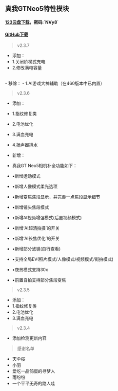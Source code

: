 ## 真我GTNeo5特性模块
#### [123云盘下载](https://www.123912.com/s/qEaeVv-9ThTH?)，密码:`NVy8`
#### [GitHub下载](https://github.com/Deuteriunt/realme_GT_Neo5_module/releases)

> v2.3.7
 - 添加：
 - 1.关闭阶梯式充电
 - 2.修改满电容量
<br>
 - 移除：
 - 1.AI游戏大神辅助（在460版本中已内置）

> v2.3.6
 - 添加：
 - 1.指纹修复类
 - 2.电池优化
 - 3.满血充电
 - 4.扬声器排水

 - 新增：
 - 真我GT Neo5相机补全功能如下：
 - •新增运动模式
 - •新增人像模式柔光选项
 - •新增变焦焦段显示，并完善一点焦段显示细节
 - •新增镜头焦段模式
 - •新增AI视频增强模式(后置视频模式)
 - •新增‘AI超清拍摄’的开关
 - •新增‘AI长焦优化’的开关
 - •新增部分滤镜(自行查看)
 - •支持全局EV(照片模式/人像模式/视频模式/街拍模式)
 - •夜景模式支持30x
 - •前置自拍支持部分焦段变焦
   
> v2.3.5
 - 添加：
 - 1.指纹修复类
 - 2.电池优化
 - 3.满血充电

> v2.3.4
 - 添加检测更新内容

> 感谢名单
 - 天伞桜
 - 小羽
 - 爱吃一品鸽蛋的寻梦人
 - 雨纷纷
 - 一个平平无奇的路人哇

